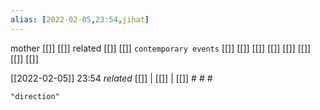 ```yaml
---
alias: [2022-02-05,23:54,jihat]
---
```

 mother [[]] [[]]
 related [[]] [[]]
 `contemporary events` [[]] [[]] [[]] [[]] [[]] [[]] [[]] [[]]

[[2022-02-05]] 23:54 _related_ [[]] | [[]] | [[]] # # #

```query
"direction"
```